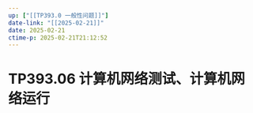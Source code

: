 ```yaml
---
up: ["[[TP393.0 一般性问题]]"]
date-link: "[[2025-02-21]]"
date: 2025-02-21
ctime-p: 2025-02-21T21:12:52
---
```


# TP393.06 计算机网络测试、计算机网络运行
